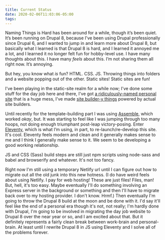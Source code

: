```yaml
---
title: Current Status
date: 2020-02-06T11:03:06-05:00
tags:
---
```


Naming Things is Hard has been around for a while, though it’s been quiet. It’s been running on Drupal 8, because I've been using Drupal professionally since Drupal 6, and I wanted to jump in and learn more about Drupal 8, but basically what I learned is that Drupal 8 is hard, and I learned it annoyed me a lot, and I learned it no longer felt fun for hobby-level use. I have many thoughts about this. I have many _feels_ about this. I’m not sharing them all right now. It’s annoying.

But hey, you know what _is_ fun? HTML. CSS. JS. Throwing things into folders and a website popping out of the other. Static sites! Static sites are fun!

I've been playing in the static-site realm for a while now; I've done some stuff for the day job here and there, I've got [a ridiculously-named personal site](https://github.com/darby3/chickenwing-gingerbreadman) that is a huge mess, I've made [site builder-y things](https://github.com/darby3/npmScriptsStarter) powered by actual site builders.

Until recently for the template-building part I was using [Assemble](https://github.com/assemble/assemble/), which worked _okay_, but. It was starting to feel like I was jumping through too many hoops, not doing enough triumphant post-leap victory-posing. Enter [Eleventy](https://www.11ty.dev/), which is what I’m using, in part, to re-launch/re-develop this site. It's cool. Eleventy feels modern and clean and it generally makes sense to me and I think I generally make sense to it. We seem to be developing a good working relationship.

JS and CSS (Sass) build steps are still just npm scripts using node-sass and babel and browserify and whatever. It's not too fancy.

Right now I'm still using a temporary Netlify url until I can figure out how to migrate out all the old junk into this new hotness. (I do have weird feels about using Netlify. I pay for web hosting! These are just files! Files, man! But, hell, it's too easy. Maybe eventually I'll do something involving an Express server in the background or something and then I'll have to migrate back over to my hosting provider. I don't know. Hrmf.) Then eventually I'm going to throw the Drupal 8 build at the moon and be done with it. I'd say it'll feel like the end of a personal era though it's not, not really; I'm hardly done with Drupal, I'm going to be involved in migrating the day job website to Drupal 8 over the near year or so, and I am excited about that. But it definitely represents a fairly clean break between work-brain and personal-brain. At least until I rewrite Drupal 8 in JS using Eleventy and I solve all of the problems forever.
